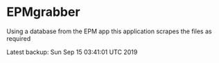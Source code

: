# EPMgrabber
Using a database from the EPM app this application scrapes the files as required


Latest backup: Sun Sep 15 03:41:01 UTC 2019
